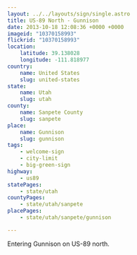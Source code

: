 ```yaml
---
layout: ../../layouts/sign/single.astro
title: US-89 North - Gunnison
date: 2013-10-18 12:08:36 +0000 +0000
imageid: "10370158993"
flickrid: "10370158993"
location:
    latitude: 39.138028
    longitude: -111.818977
country:
    name: United States
    slug: united-states
state:
    name: Utah
    slug: utah
county:
    name: Sanpete County
    slug: sanpete
place:
    name: Gunnison
    slug: gunnison
tags:
    - welcome-sign
    - city-limit
    - big-green-sign
highway:
    - us89
statePages:
    - state/utah
countyPages:
    - state/utah/sanpete
placePages:
    - state/utah/sanpete/gunnison

---
```

Entering Gunnison on US-89 north.